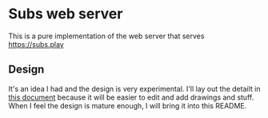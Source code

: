 # Subs web server

This is a pure implementation of the web server that serves https://subs.play


## Design

It's an idea I had and the design is very experimental. I'll lay out the detailt in [this document](https://docs.google.com/document/d/1CV4-fgR7CYGJE2sigwFuxj1OML3WoD7lqB0AESv0Prc/edit?usp=sharing) because it will be easier to edit and add drawings and stuff. When I feel the design is mature enough, I will bring it into this README.